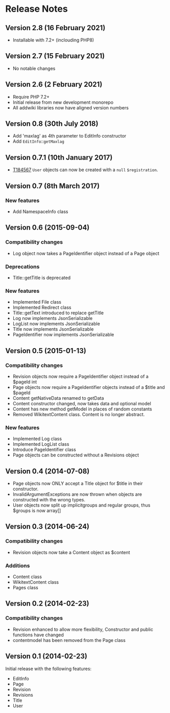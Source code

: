 # Release Notes

## Version 2.8 (16 February 2021)

- Installable with 7.2+ (inclouding PHP8)

## Version 2.7 (15 February 2021)

- No notable changes

## Version 2.6 (2 February 2021)

- Require PHP 7.2+
- Initial release from new development monorepo
- All addwiki libraries now have aligned version numbers

## Version 0.8 (30th July 2018)

* Add 'maxlag' as 4th parameter to EditInfo constructor
* Add `EditInfo`::`getMaxlag`

## Version 0.7.1 (10th January 2017)

* [T184567](https://phabricator.wikimedia.org/T184567) `User` objects can now be created with a `null` `$registration`.

## Version 0.7 (8th March 2017)

### New features

* Add NamespaceInfo class 

## Version 0.6 (2015-09-04)

### Compatibility  changes

* Log object now takes a PageIdentifier object instead of a Page object

### Deprecations

* Title::getTitle is deprecated

### New features

* Implemented File class
* Implemented Redirect class
* Title::getText introduced to replace getTitle
* Log now implements JsonSerializable
* LogList now implements JsonSerializable
* Title now implements JsonSerializable
* PageIdentifier now implements JsonSerializable

## Version 0.5 (2015-01-13)

### Compatibility  changes

* Revision objects now require a PageIdentifier object instead of a $pageId int
* Page objects now require a PageIdentifier objects instead of a $title and $pageId
* Content getNativeData renamed to getData
* Content constructor changed, now takes data and optional model
* Content has new method getModel in places of random constants
* Removed WikitextContent class. Content is no longer abstract.

### New features

* Implemented Log class
* Implemented LogList class
* Introduce PageIdentifier class
* Page objects can be constructed without a Revisions object

## Version 0.4 (2014-07-08)

* Page objects now ONLY accept a Title object for $title in their constructor.
* InvalidArgumentExceptions are now thrown when objects are constructed with the wrong types.
* User objects now split up implicitgroups and regular groups, thus $groups is now array[]

## Version 0.3 (2014-06-24)

### Compatibility  changes

* Revision objects now take a Content object as $content

### Additions

* Content class
* WikitextContent class
* Pages class


## Version 0.2 (2014-02-23)

### Compatibility  changes

* Revision enhanced to allow more flexibility, Constructor and public functions have changed
* contentmodel has been removed from the Page class

## Version 0.1 (2014-02-23)

Initial release with the following features:

* EditInfo
* Page
* Revision
* Revisions
* Title
* User
